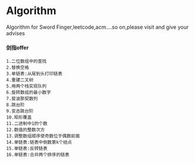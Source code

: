 # Algorithm
Algorithm for Sword Finger,leetcode,acm....so on,please visit and give your advises
#### 剑指offer
    1.二位数组中的查找
    2.替换空格
    3.单链表:从尾到头打印链表
    4.重建二叉树
    5.用两个栈实现队列
    6.旋转数组的最小数字
    7.斐波那契数列
    8.跳台阶
    9.变态跳台阶
    10.矩形覆盖
    11.二进制中1的个数
    12.数值的整数次方
    13.调整数组顺序使奇数位于偶数前面
    14.单链表:链表中倒数第k个结点
    15.单链表:反转链表
    16.单链表:合并两个排序的链表
